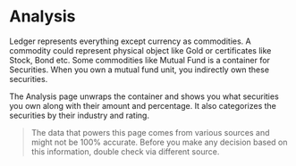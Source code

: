 # Analysis

Ledger represents everything except currency as commodities. A
commodity could represent physical object like Gold or certificates
like Stock, Bond etc. Some commodities like Mutual Fund is a container
for Securities. When you own a mutual fund unit, you indirectly own
these securities.

The Analysis page unwraps the container and shows you what securities
you own along with their amount and percentage. It also categorizes
the securities by their industry and rating.

> The data that powers this page comes from various sources and might
> not be 100% accurate. Before you make any decision based on this
> information, double check via different source.
